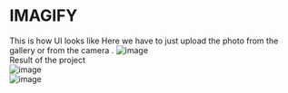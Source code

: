 # IMAGIFY
This is how UI looks like 
Here we have to just upload the photo from the gallery or from the camera .
![image](https://user-images.githubusercontent.com/99127748/160145454-b0b71bce-1818-4f7b-875c-cb253216d891.png)
<br>
Result of the project 
<br>
![image](https://user-images.githubusercontent.com/99127748/160145310-ba415f3c-ef4c-42bc-8bca-a941f2f22d6c.png)<br>
![image](https://user-images.githubusercontent.com/99127748/160145347-98d035f4-a3c3-438c-adb1-cd00ca097ed4.png)
